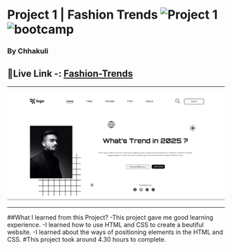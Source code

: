 # Project 1 | Fashion Trends ![Project 1](https://img.shields.io/badge/Project%20-1-green) ![bootcamp](https://img.shields.io/badge/JS-Bootcamp-yellow)

### By Chhakuli


## 🔗Live Link -: [Fashion-Trends](https://project1-fashion-trends.netlify.app/)
 

---

![myproject](./assets/Screenshot%20(20).png)

---


##What I learned from this Project?
-This project gave me good learning experience.
-I learned how to use HTML and CSS to create a beutiful website.
-I learned about the ways of positioning elements in the HTML and CSS.
#This project took around 4.30 hours to complete.
